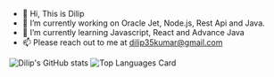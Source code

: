- 👋 Hi, This is Dilip
- 👀 I’m currently working on Oracle Jet, Node.js, Rest Api and Java.
- 🌱 I’m currently learning Javascript, React and Advance Java
- 📫 Please reach out to me at dilip35kumar@gmail.com

![Dilip's GitHub stats](https://github-readme-stats.vercel.app/api?username=hiiamdilip&show_icons=true&theme=dark)
![Top Languages Card](https://github-readme-stats.vercel.app/api/top-langs/?username=hiiamdilip)

<!---
hiiamdilip/hiiamdilip is a ✨ special ✨ repository because its `README.md` (this file) appears on your GitHub profile.
You can click the Preview link to take a look at your changes.
--->
